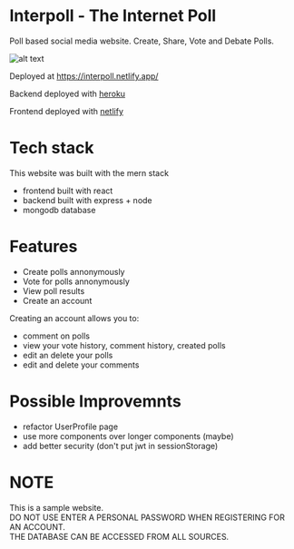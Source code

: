 # Interpoll - The Internet Poll

Poll based social media website. Create, Share, Vote and Debate Polls.

![alt text][image]

[image]: https://i.imgur.com/ECYCxkN.png "Website Image"

Deployed at https://interpoll.netlify.app/

Backend deployed with [heroku](https://www.heroku.com)

Frontend deployed with [netlify](https://www.netlify.com/)

# Tech stack
This website was built with the mern stack
- frontend built with react
- backend built with express + node 
- mongodb database

# Features
- Create polls annonymously
- Vote for polls annonymously
- View poll results 
- Create an account

Creating an account allows you to:
  - comment on polls
  - view your vote history, comment history, created polls
  - edit an delete your polls 
  - edit and delete your comments


# Possible Improvemnts
- refactor UserProfile page
- use more components over longer components (maybe)
- add better security (don't put jwt in sessionStorage)

# NOTE
This is a sample website. <br/>
DO NOT USE ENTER A PERSONAL PASSWORD WHEN REGISTERING FOR AN ACCOUNT.<br/>
THE DATABASE CAN BE ACCESSED FROM ALL SOURCES.<br/>


